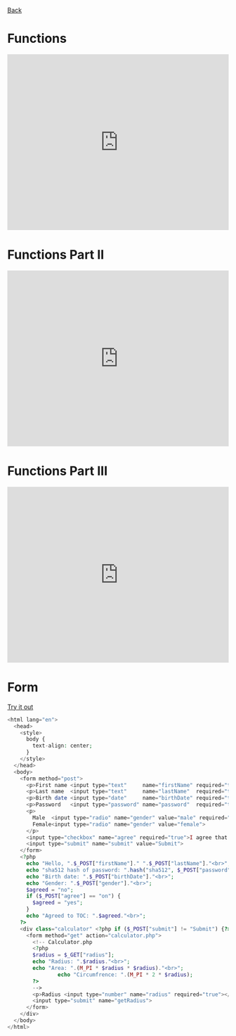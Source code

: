 [Back](../index.md)

# Functions #

<iframe height="400px" width="100%" src="https://repl.it/@LfourZ/DisguisedWellwornIbex?lite=true" scrolling="no" frameborder="no" allowtransparency="true" allowfullscreen="true" sandbox="allow-forms allow-pointer-lock allow-popups allow-same-origin allow-scripts allow-modals" width="100%" ></iframe>

# Functions Part II #

<iframe height="400px" width="100%" src="https://repl.it/repls/ChubbyHelpfulEchidna?lite=true" scrolling="no" frameborder="no" allowtransparency="true" allowfullscreen="true" sandbox="allow-forms allow-pointer-lock allow-popups allow-same-origin allow-scripts allow-modals"></iframe>

# Functions Part III #

<iframe height="400px" width="100%" src="https://repl.it/@LfourZ/EnviousWaterloggedEquestrian?lite=true" scrolling="no" frameborder="no" allowtransparency="true" allowfullscreen="true" sandbox="allow-forms allow-pointer-lock allow-popups allow-same-origin allow-scripts allow-modals" width="100%" ></iframe>

# Form #

[Try it out](http://83.241.151.251:35005/form.php)

```php
<html lang="en">
  <head>
    <style>
      body {
        text-align: center;
      }
    </style>
  </head>
  <body>
    <form method="post">
      <p>First name <input type="text"     name="firstName" required="true"></p>
      <p>Last name  <input type="text"     name="lastName"  required="true"></p>
      <p>Birth date <input type="date"     name="birthDate" required="true"></p>
      <p>Password   <input type="password" name="password"  required="true"></p>
      <p>
        Male  <input type="radio" name="gender" value="male" required="true">
        Female<input type="radio" name="gender" value="female">
      </p>
      <input type="checkbox" name="agree" required="true">I agree that PHP is garbage<br>
      <input type="submit" name="submit" value="Submit">
    </form>
    <?php
      echo "Hello, ".$_POST["firstName"]." ".$_POST["lastName"]."<br>";
      echo "sha512 hash of password: ".hash("sha512", $_POST["password"])."<br>";
      echo "Birth date: ".$_POST["birthDate"]."<br>";
      echo "Gender: ".$_POST["gender"]."<br>";
      $agreed = "no";
      if ($_POST["agree"] == "on") {
        $agreed = "yes";
      }
      echo "Agreed to TOC: ".$agreed."<br>";
    ?>
    <div class="calculator" <?php if ($_POST["submit"] != "Submit") {?> style="display:none" <?php } ?>>
      <form method="get" action="calculator.php">
        <!-- Calculator.php
        <?php
        $radius = $_GET["radius"];
        echo "Radius: ".$radius."<br>";
        echo "Area: ".(M_PI * $radius * $radius)."<br>";
				echo "Circumfrence: ".(M_PI * 2 * $radius);
        ?>
        -->
        <p>Radius <input type="number" name="radius" required="true"></p>
        <input type="submit" name="getRadius">
      </form>
    </div>
  </body>
</html>
```
